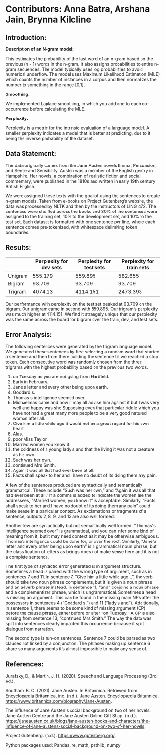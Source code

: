 # Contributors: Anna Batra, Arshana Jain, Brynna Kilcline

## Introduction:

**Description of an N-gram model:**

This estimates the probability of the last word of an n-gram based on the previous (n - 1) words in the n-gram. It also assigns probabilities to entire n-gram sequences.
The model typically uses log probabilities to avoid numerical underflow.
The model uses Maximum Likelihood Estimation (MLE) which counts the number of instances in a corpus and then normalizes the number to something in the range [0,1].

**Smoothing:**

We implemented Laplace smoothing, in which you add one to each co-occurrence before calculating the MLE.

**Perplexity:**

Perplexity is a metric for the intrinsic evaluation of a language model. A smaller perplexity indicates a model that is better at predicting, due to it being the inverse probability of the dataset.

## Data Statement:
The data originally comes from the Jane Austen novels Emma, Persuasion, and Sense and Sensibility. Austen was a member of the English gentry in Hampshire. Her novels, a combination of realistic fiction and social commentary, were published in the 1810s and written in early 19th century British English.

We were assigned these texts with the goal of using the sentences to create n-gram models. Taken from e-books on Project Gutenberg’s website, the data was processed by NLTK and then by the instructors of LING 472. The sentences were shuffled across the books and 80% of the sentences were assigned to the training set, 10% to the development set, and 10% to the test set. Each dataset is formatted with one sentence per line, where each sentence comes pre-tokenized, with whitespace delimiting token boundaries.

## Results:

|| Perplexity for dev sets | Perplexity for test sets | Perplexity for train sets |
-|-|-|-
| Unigram | 555.179 | 559.895 | 582.655 |
| Bigram | 93.709 | 93.709 | 93.709 |
| Trigram | 4074.13 | 4114.151 | 2473.393 |

Our performance with perplexity on the test set peaked at 93.709 on the bigram. Our unigram came in second with 559.895. Our trigram’s perplexity was much higher at 4114.151. We find it strangely unique that our perplexity was the same across the board for bigram over the train, dev, and test sets.

## Error Analysis:

The following sentences were generated by the trigram language model. We generated these sentences by first selecting a random word that started a sentence and then from there building the sentence till we reached a stop token. Each consecutive word was randomly chosen from the three trigrams with the highest probability based on the previous two words.

1. on Tuesday as you are not going from Hartfield.
2. Early in February.
3. Jane s letter and every other being upon earth.
4. Goddard s.
5. Thomas s intelligence seemed over.
6. Michaelmas came and now it may all advise him against it but I was very well and happy was she Supposing even that particular riddle which you have not had a great many more people to be a very good natured woman after all.
7. Give him a little while ago it would not be a great regard for his own heart.
8. Alas.
9. poor Miss Taylor.
10. Married women you know it.
11. the coldness of a young lady s and that the living it was not a creature as his own.
12. Such was her own.
13. continued Mrs Smith.
14. Again it was all that had ever been at all.
15. Facts shall speak to her and I have no doubt of its doing them any pain.

A few of the sentences produced are syntactically and semantically grammatical. These include “Such was her own,” and “Again it was all that had ever been at all.” If a comma is added to indicate the women are the addressees, “Married women, you know it” is acceptable. Similarly, “Facts shall speak to her and I have no doubt of its doing them any pain” could make sense in a particular context. As exclamations or fragments of a sentence, outputs 2, 8, 9, and 13 are also well formed. 

Another few are syntactically but not semantically well formed. “Thomas's intelligence seemed over” is grammatical, and you can infer some kind of meaning from it, but it may need context as it may be otherwise ambiguous. Thomas’s intelligence could be done for, or over the roof. Similarly, “Jane's letter and every other being upon earth” is a grammatical noun phrase, but the classification of letters as beings does not make sense here and it is not a complete sentence.

The first type of syntactic error generated is in argument structure. Sometimes a head is paired with the wrong type of argument, such as in sentences 7 and 11. In sentence 7, “Give him a little while ago…”, the verb should take two noun phrase complements, but it is given a noun phrase and an adverb phrase instead. In sentence 11, “and” conjoins a noun phrase and a complementizer phrase, which is ungrammatical. Sometimes a head is missing an argument. This can be found in the missing main NPs after the possessors in sentences 4 (“Goddard s.”) and 11 (“lady s and”). Additionally, in sentence 1, there seems to be some kind of missing argument (CP) before the clause phrase, either before or after “on Tuesday.” A CP is also missing from sentence 13, “continued Mrs Smith.” The way the data was split into sentences clearly impacted this occurrence because it split dialogue from narration.

The second type is run-on sentences. Sentence 7 could be parsed as two clauses not linked by a conjunction. The phrases making up sentence 6 share so many arguments it’s almost impossible to make any sense of.

## References:
Jurafsky, D., & Martin, J. H. (2020). Speech and Language Processing (3rd ed.).

Southam, B. C. (2021). Jane Austen. In Britannica. Retrieved from Encyclopædia Britannica, inc. (n.d.). Jane Austen. Encyclopædia Britannica. https://www.britannica.com/biography/Jane-Austen. 

The influence of Jane Austen's social background on two of her novels. Jane Austen Centre and the Jane Austen Online Gift Shop. (n.d.). https://janeausten.co.uk/blogs/jane-austen-books-and-characters/the-influence-of-jane-austens-social-background-on-two-of-her-novels. 

Project Gutenberg. (n.d.). https://www.gutenberg.org/. 

Python packages used: Pandas, re, math, pathlib, numpy
